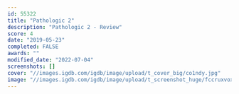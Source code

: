 ```yaml
---
id: 55322
title: "Pathologic 2"
description: "Pathologic 2 - Review"
score: 4
date: "2019-05-23"
completed: FALSE
awards: ""
modified_date: "2022-07-04"
screenshots: []
cover: "//images.igdb.com/igdb/image/upload/t_cover_big/co1ndy.jpg"
image: "//images.igdb.com/igdb/image/upload/t_screenshot_huge/fccruxvoxrptqasragmi.jpg"
---
```

